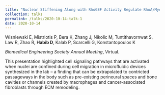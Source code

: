 ```yaml
---	
title: "Nuclear Stiffening Along with RhoGEF Activity Regulate RhoA/MyosinII-Dependent Contractility and Cell Migration Phenotype in Confinement"	
collection: talks	
permalink: /talks/2020-10-14-talk-1	
date: 2020-10-14
---	
```

Wisniewski E, Mistriotis P, Bera K, Zhang J, Nikolic M, Tuntithavornwat S, Law R, Zhao R, **Habib D**, Kalab P, Scarcelli G, Konstantopoulos K

*Biomedical Engineering Society Annual Meeting*, Virtual.

This presentation highlighted cell signaling pathways that are activated when nuclei are confined during cell migration in microfluidic devices synthesized in the lab – a finding that can be extrapolated to contricted passageways in the body such as pre-existing perineural spaces and bone cavities or channels created by macrophages and cancer-associated fibroblasts through ECM remodeling. 
